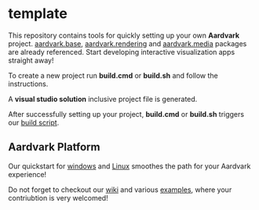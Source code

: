 # template
This repository contains tools for quickly setting up your own __Aardvark__ project. [aardvark.base](https://github.com/aardvark-platform/aardvark.base), [aardvark.rendering](https://github.com/aardvark-platform/aardvark.rendering) and [aardvark.media](https://github.com/aardvark-platform/aardvark.media) packages are already referenced. Start developing interactive visualization apps straight away!

To create a new project run __build.cmd__ or __build.sh__ and follow the instructions.

A __visual studio solution__ inclusive project file is generated.

After successfully setting up your project, __build.cmd__ or __build.sh__ triggers our [build script](https://github.com/aardvark-platform/Aardvark.Fake).

## Aardvark Platform
Our quickstart for [windows](https://github.com/aardvark-platform/aardvark.docs/wiki/Quickstart-Windows) and [Linux](https://github.com/aardvark-platform/aardvark.docs/wiki/Quickstart-Linux) smoothes the path for your Aardvark experience! 

Do not forget to checkout our [wiki](https://github.com/aardvarkplatform/aardvark.docs/wiki) and various [examples](https://github.com/aardvark-platform/aardvark.docs), where your contriubtion is very welcomed!
